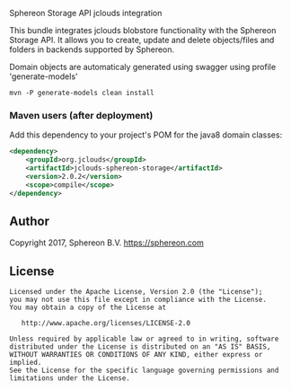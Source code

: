 Sphereon Storage API jclouds integration

This bundle integrates jclouds blobstore functionality with the Sphereon Storage API. It allows you to create, update and delete objects/files and folders in backends supported by Sphereon.

Domain objects are automaticaly generated using swagger using profile 'generate-models'


```shell
mvn -P generate-models clean install
```

### Maven users (after deployment)

Add this dependency to your project's POM for the java8 domain classes:

```xml
<dependency>
    <groupId>org.jclouds</groupId>
    <artifactId>jclouds-sphereon-storage</artifactId>
    <version>2.0.2</version>
    <scope>compile</scope>
</dependency>
```

## Author
Copyright 2017, Sphereon B.V. <https://sphereon.com>

License
-------

    Licensed under the Apache License, Version 2.0 (the "License");
    you may not use this file except in compliance with the License.
    You may obtain a copy of the License at

       http://www.apache.org/licenses/LICENSE-2.0

    Unless required by applicable law or agreed to in writing, software
    distributed under the License is distributed on an "AS IS" BASIS,
    WITHOUT WARRANTIES OR CONDITIONS OF ANY KIND, either express or implied.
    See the License for the specific language governing permissions and
    limitations under the License.

